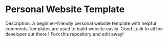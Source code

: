 # Personal Website Template

Description: A beginner-friendly personal website template with helpful comments.Templates are used to build website easily.
Good Luck to all the developer out there !
Fork this repository and edit away!
